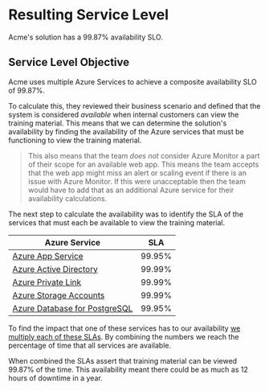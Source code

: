 # Resulting Service Level

Acme's solution has a 99.87% availability SLO.

## Service Level Objective

Acme uses multiple Azure Services to achieve a composite availability SLO of 99.87%.

To calculate this, they reviewed their business scenario and defined that the system is considered *available* when internal customers can view the training material. This means that we can determine the solution's availability by finding the availability of the Azure services that must be functioning to view the training material.

> This also means that the team *does not* consider Azure Monitor a part of their scope
> for an available web app. This means the team accepts that the web app might miss an alert
> or scaling event if there is an issue with Azure Monitor. If this were unacceptable
> then the team would have to add that as an additional Azure service for their availability
> calculations.

The next step to calculate the availability was to identify the SLA of the services that must each be available to view the training material.

| Azure Service | SLA |
| --- | --- |
| [Azure App Service](https://azure.microsoft.com/support/legal/sla/app-service/) | 99.95% |
| [Azure Active Directory](https://azure.microsoft.com/support/legal/sla/active-directory/v1_1/) | 99.99% |
| [Azure Private Link](https://azure.microsoft.com/support/legal/sla/private-link/v1_0/) | 99.99%|
| [Azure Storage Accounts](https://azure.microsoft.com/support/legal/sla/storage/v1_5/) |  99.99% |
| [Azure Database for PostgreSQL](https://azure.microsoft.com/en-us/support/legal/sla/postgresql/v1_4/) |  99.95% |

To find the impact that one of these services has to our availability [we multiply each of these SLAs](https://learn.microsoft.com/en-us/azure/architecture/framework/resiliency/business-metrics#composite-slas).
By combining the numbers we reach the percentage of time that all services are available.

When combined the SLAs assert that training material can be viewed 99.87% of the time. This availability meant there could be as much as 12 hours of downtime in a year.
